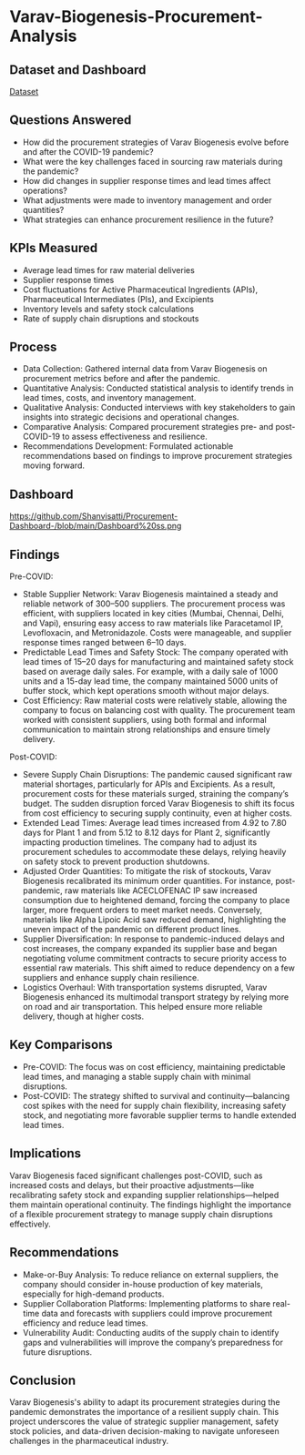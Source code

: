 # Varav-Biogenesis-Procurement-Analysis

## Dataset and Dashboard
<a href="https://github.com/Shanvisatti/Procurement-Dashboard-/blob/main/Dashboard%20.xlsx">Dataset</a>

## Questions Answered
- How did the procurement strategies of Varav Biogenesis evolve before and after the COVID-19 pandemic?
- What were the key challenges faced in sourcing raw materials during the pandemic?
- How did changes in supplier response times and lead times affect operations?
- What adjustments were made to inventory management and order quantities?
- What strategies can enhance procurement resilience in the future?

## KPIs Measured
- Average lead times for raw material deliveries
- Supplier response times
- Cost fluctuations for Active Pharmaceutical Ingredients (APIs), Pharmaceutical Intermediates (PIs), and Excipients
- Inventory levels and safety stock calculations
- Rate of supply chain disruptions and stockouts

## Process
- Data Collection: Gathered internal data from Varav Biogenesis on procurement metrics before and after the pandemic.
- Quantitative Analysis: Conducted statistical analysis to identify trends in lead times, costs, and inventory management.
- Qualitative Analysis: Conducted interviews with key stakeholders to gain insights into strategic decisions and operational changes.
- Comparative Analysis: Compared procurement strategies pre- and post-COVID-19 to assess effectiveness and resilience.
- Recommendations Development: Formulated actionable recommendations based on findings to improve procurement strategies moving forward.

## Dashboard
https://github.com/Shanvisatti/Procurement-Dashboard-/blob/main/Dashboard%20ss.png 

## Findings

Pre-COVID:
- Stable Supplier Network: Varav Biogenesis maintained a steady and reliable network of 300–500 suppliers. The procurement process was efficient, with suppliers located in key cities (Mumbai, Chennai, Delhi, and Vapi), ensuring easy access to raw materials like Paracetamol IP, Levofloxacin, and Metronidazole. Costs were manageable, and supplier response times ranged between 6–10 days.
- Predictable Lead Times and Safety Stock: The company operated with lead times of 15–20 days for manufacturing and maintained safety stock based on average daily sales. For example, with a daily sale of 1000 units and a 15-day lead time, the company maintained 5000 units of buffer stock, which kept operations smooth without major delays.
- Cost Efficiency: Raw material costs were relatively stable, allowing the company to focus on balancing cost with quality. The procurement team worked with consistent suppliers, using both formal and informal communication to maintain strong relationships and ensure timely delivery.

Post-COVID:
- Severe Supply Chain Disruptions: The pandemic caused significant raw material shortages, particularly for APIs and Excipients. As a result, procurement costs for these materials surged, straining the company’s budget. The sudden disruption forced Varav Biogenesis to shift its focus from cost efficiency to securing supply continuity, even at higher costs.
- Extended Lead Times: Average lead times increased from 4.92 to 7.80 days for Plant 1 and from 5.12 to 8.12 days for Plant 2, significantly impacting production timelines. The company had to adjust its procurement schedules to accommodate these delays, relying heavily on safety stock to prevent production shutdowns.
- Adjusted Order Quantities: To mitigate the risk of stockouts, Varav Biogenesis recalibrated its minimum order quantities. For instance, post-pandemic, raw materials like ACECLOFENAC IP saw increased consumption due to heightened demand, forcing the company to place larger, more frequent orders to meet market needs. Conversely, materials like Alpha Lipoic Acid saw reduced demand, highlighting the uneven impact of the pandemic on different product lines.
- Supplier Diversification: In response to pandemic-induced delays and cost increases, the company expanded its supplier base and began negotiating volume commitment contracts to secure priority access to essential raw materials. This shift aimed to reduce dependency on a few suppliers and enhance supply chain resilience.
- Logistics Overhaul: With transportation systems disrupted, Varav Biogenesis enhanced its multimodal transport strategy by relying more on road and air transportation. This helped ensure more reliable delivery, though at higher costs.

## Key Comparisons
- Pre-COVID: The focus was on cost efficiency, maintaining predictable lead times, and managing a stable supply chain with minimal disruptions.
- Post-COVID: The strategy shifted to survival and continuity—balancing cost spikes with the need for supply chain flexibility, increasing safety stock, and negotiating more favorable supplier terms to handle extended lead times.

## Implications
Varav Biogenesis faced significant challenges post-COVID, such as increased costs and delays, but their proactive adjustments—like recalibrating safety stock and expanding supplier relationships—helped them maintain operational continuity. The findings highlight the importance of a flexible procurement strategy to manage supply chain disruptions effectively.

## Recommendations
- Make-or-Buy Analysis: To reduce reliance on external suppliers, the company should consider in-house production of key materials, especially for high-demand products.
- Supplier Collaboration Platforms: Implementing platforms to share real-time data and forecasts with suppliers could improve procurement efficiency and reduce lead times.
- Vulnerability Audit: Conducting audits of the supply chain to identify gaps and vulnerabilities will improve the company’s preparedness for future disruptions.

## Conclusion
Varav Biogenesis's ability to adapt its procurement strategies during the pandemic demonstrates the importance of a resilient supply chain. This project underscores the value of strategic supplier management, safety stock policies, and data-driven decision-making to navigate unforeseen challenges in the pharmaceutical industry.

